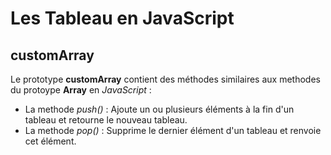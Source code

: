 # Les Tableau en JavaScript

## customArray

Le prototype **customArray** contient des méthodes similaires aux
methodes du protoype **Array** en *JavaScript* :

- La methode *push()* : Ajoute un ou plusieurs éléments à la fin d'un tableau et retourne le nouveau tableau.
- La methode *pop()* : Supprime le dernier élément d'un tableau et renvoie cet élément.